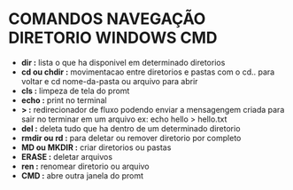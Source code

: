 # COMANDOS NAVEGAÇÃO DIRETORIO WINDOWS CMD 

- **dir         :**  lista o que ha  disponivel em determinado diretorios
- **cd ou chdir :** movimentacao entre diretorios e pastas com o cd.. para voltar e cd 
nome-da-pasta ou arquivo para abrir
- **cls         :** limpeza de tela do promt
- **echo        :** print no terminal 
- **>           :**  redirecionador de fluxo podendo enviar a mensagengem criada 
para sair no terminar em um arquivo ex: echo  hello > hello.txt 
- **del         :** deleta tudo que ha dentro de um determinado diretorio
- **rmdir ou rd :** para deletar ou remover diretorio por completo
- **MD ou MKDIR :** criar diretorios ou pastas 
- **ERASE       :** deletar arquivos
- **ren         :**  renomear diretorio ou  arquivo
- **CMD         :**  abre outra janela do promt




